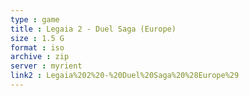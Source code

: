 ```yaml
---
type : game
title : Legaia 2 - Duel Saga (Europe)
size : 1.5 G
format : iso
archive : zip
server : myrient
link2 : Legaia%202%20-%20Duel%20Saga%20%28Europe%29
---
```

